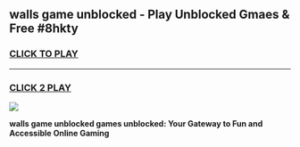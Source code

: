 
## walls game unblocked - Play Unblocked Gmaes & Free #8hkty
<h3>
<a href="https://premium.freeplayer.one?title=walls_game_unblocked&ref=01M">CLICK TO PLAY</a></h3>
<hr>

<h3>
<a href="https://premium.freeplayer.one?title=walls_game_unblocked&ref=01M">CLICK 2 PLAY</a>
  
</h3>

<a href="https://premium.freeplayer.one?title=walls_game_unblocked&ref=01M"><img src="https://clearcache.store/games.png"></a>


**walls game unblocked games unblocked: Your Gateway to Fun and Accessible Online Gaming**
